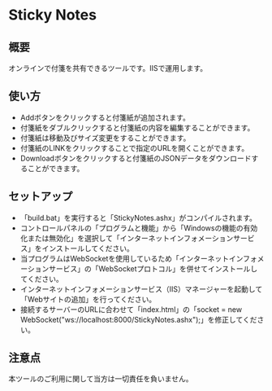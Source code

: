# Sticky Notes

## 概要

オンラインで付箋を共有できるツールです。IISで運用します。

## 使い方

- Addボタンをクリックすると付箋紙が追加されます。
- 付箋紙をダブルクリックすると付箋紙の内容を編集することができます。
- 付箋紙は移動及びサイズ変更をすることができます。
- 付箋紙のLINKをクリックすることで指定のURLを開くことができます。
- Downloadボタンをクリックすると付箋紙のJSONデータをダウンロードすることができます。

## セットアップ

- 「build.bat」を実行すると「StickyNotes.ashx」がコンパイルされます。
- コントロールパネルの「プログラムと機能」から「Windowsの機能の有効化または無効化」を選択して「インターネットインフォメーションサービス」をインストールしてください。
- 当プログラムはWebSocketを使用しているため「インターネットインフォメーションサービス」の「WebSocketプロトコル」を併せてインストールしてください。
- インターネットインフォメーションサービス（IIS）マネージャーを起動して「Webサイトの追加」を行ってください。
- 接続するサーバーのURLに合わせて「index.html」の「socket = new WebSocket("ws://localhost:8000/StickyNotes.ashx");」を修正してください。

## 注意点

本ツールのご利用に関して当方は一切責任を負いません。